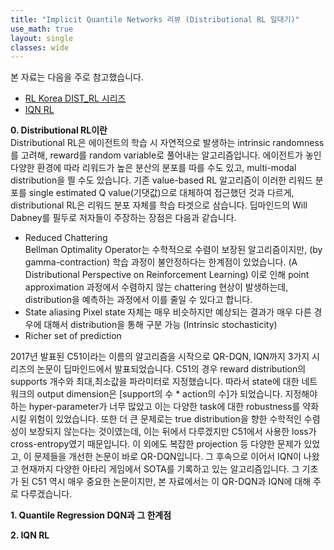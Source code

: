 ```yaml
---
title: "Implicit Quantile Networks 리뷰 (Distributional RL 일대기)"
use_math: true
layout: single
classes: wide
---
```


본 자료는 다음을 주로 참고했습니다.
- [RL Korea DIST_RL 시리즈](https://reinforcement-learning-kr.github.io/2018/09/27/Distributional_intro/)
- [IQN RL](https://arxiv.org/abs/1806.06923)

**0. Distributional RL이란**  
Distributional RL은 에이전트의 학습 시 자연적으로 발생하는 intrinsic randomness를 고려해, reward를 random variable로 풀어내는 알고리즘입니다. 
에이전트가 놓인 다양한 환경에 따라 리워드가 높은 분산의 분포를 따를 수도 있고, multi-modal distribution을 띌 수도 있습니다. 
기존 value-based RL 알고리즘이 이러한 리워드 분포를 single estimated Q value(기댓값)으로 대체하여 접근했던 것과 다르게, 
distributional RL은 리워드 분포 자체를 학습 타겟으로 삼습니다. 딥마인드의 Will Dabney를 필두로 저자들이 주장하는 장점은 다음과 같습니다.
- Reduced Chattering  
  Bellman Optimality Operator는 수학적으로 수렴이 보장된 알고리즘이지만, (by gamma-contraction)
  학습 과정이 불안정하다는 한계점이 있었습니다. (A Distributional Perspective on Reinforcement Learning) 
  이로 인해 point approximation 과정에서 수렴하지 않는 chattering 현상이 발생하는데, distribution을 예측하는 과정에서 이를 줄일 수 있다고 합니다.
- State aliasing
  Pixel state 자체는 매우 비슷하지만 예상되는 결과가 매우 다른 경우에 대해서 distribution을 통해 구분 가능 (Intrinsic stochasticity)
- Richer set of prediction  
  
2017년 발표된 C51이라는 이름의 알고리즘을 시작으로 QR-DQN, IQN까지 3가지 시리즈의 논문이 딥마인드에서 발표되었습니다. 
C51의 경우 reward distribution의 supports 개수와 최대,최소값을 파라미터로 지정했습니다. 
따라서 state에 대한 네트워크의 output dimension은 [support의 수 * action의 수]가 되었습니다. 지정해야 하는 hyper-parameter가 너무 많았고 
이는 다양한 task에 대한 robustness를 약화시킬 위험이 있었습니다. 
또한 더 큰 문제로는 true distribution을 향한 수학적인 수렴성이 보장되지 않는다는 것이였는데, 
이는 뒤에서 다루겠지만 C51에서 사용한 loss가 cross-entropy였기 때문입니다.  이 외에도 복잡한 projection 등 다양한 문제가 있었고, 
이 문제들을 개선한 논문이 바로 QR-DQN입니다. 그 후속으로 이어서 IQN이 나왔고 현재까지 다양한 아타리 게임에서 SOTA를 기록하고 있는 알고리즘입니다. 
그 기초가 된 C51 역시 매우 중요한 논문이지만, 본 자료에서는 이 QR-DQN과 IQN에 대해 주로 다루겠습니다.  

**1. Quantile Regression DQN과 그 한계점**  

**2. IQN RL**
